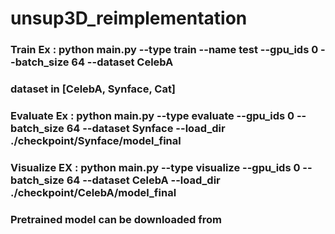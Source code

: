# unsup3D_reimplementation
### Train Ex : python main.py --type train --name test --gpu_ids 0 --batch_size 64 --dataset CelebA
### dataset in [CelebA, Synface, Cat]

### Evaluate Ex : python main.py --type evaluate --gpu_ids 0 --batch_size 64 --dataset Synface --load_dir ./checkpoint/Synface/model_final

### Visualize EX : python main.py --type visualize --gpu_ids 0 --batch_size 64 --dataset CelebA --load_dir ./checkpoint/CelebA/model_final

### Pretrained model can be downloaded from 
